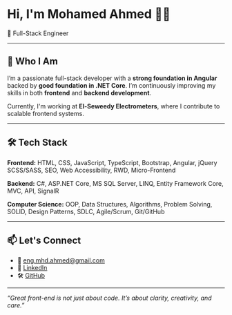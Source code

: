 # Hi, I'm Mohamed Ahmed 👨‍💻

🚀 Full-Stack Engineer


---

## 🌟 Who I Am

I’m a passionate full-stack developer with a **strong foundation in Angular** backed by **good foundation in .NET Core**. I’m continuously improving my skills in both **frontend** and **backend development**.

Currently, I'm working at **El-Seweedy Electrometers**, where I contribute to scalable frontend systems.

---


## 🛠 Tech Stack
**Frontend:** HTML, CSS, JavaScript, TypeScript, Bootstrap, Angular, jQuery SCSS/SASS, SEO, Web Accessibility, 
RWD, Micro-Frontend

**Backend:** C#, ASP.NET Core, MS SQL Server, LINQ, Entity Framework Core, MVC, API, SignalR

**Computer Science:**  OOP, Data Structures, Algorithms, Problem Solving, SOLID, Design Patterns, SDLC, Agile/Scrum, Git/GitHub

---

## 📫 Let's Connect

- 📧 [eng.mhd.ahmed@gmail.com](mailto:eng.mhd.ahmed@gmail.com)  
- 💼 [LinkedIn](https://www.linkedin.com/in/mohamed-ahmed-mahmoud16/)  
- 🛠 [GitHub](https://github.com/MuhammedCoding)

---

_“Great front-end is not just about code. It’s about clarity, creativity, and care.”_
